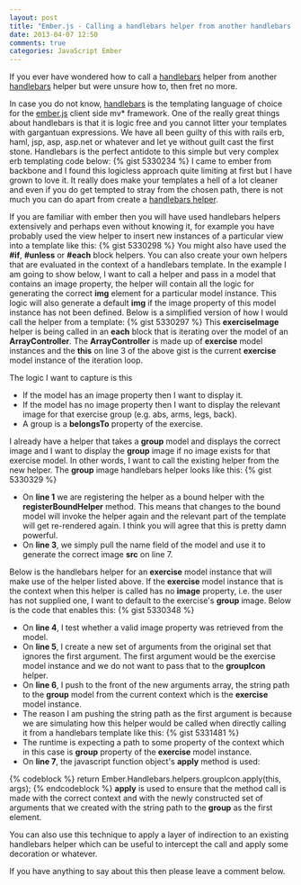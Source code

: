 ```yaml
---
layout: post
title: "Ember.js - Calling a handlebars helper from another handlebars helper"
date: 2013-04-07 12:50
comments: true
categories: JavaScript Ember
---
```

If you ever have wondered how to call a <a href="http://handlebarsjs.com/" target="_blank">handlebars</a> helper from another <a href="http://handlebarsjs.com/" target="_blank">handlebars</a> helper but were unsure how to, then fret no more.  

In case you do not know, <a href="http://handlebarsjs.com/" target="_blank">handlebars</a> is the templating language of choice for the <a href="http://emberjs.com/" target="_blank">ember.js</a> client side mv* framework.  One of the really great things about handlebars is that it is logic free and you cannot litter your templates with gargantuan expressions.  We have all been guilty of this with rails erb, haml, jsp, asp, asp.net or whatever and let ye without guilt cast the first stone.  Handlebars is the perfect antidote to this simple but very complex erb templating code below:
{% gist 5330234 %}
I came to ember from backbone and I found this logicless approach quite limiting at first but I have grown to love it.  It really does make your templates a hell of a lot cleaner and even if you do get tempted to stray from the chosen path, there is not much you can do apart from create a <a href="http://blog.teamtreehouse.com/handlebars-js-part-2-partials-and-helpers" target="_blank">handlebars helper</a>.

If you are familiar with ember then you will have used handlebars helpers extensively and perhaps even without knowing it, for example you have probably used the view helper to insert new instances of a particular view into a template like this:
{% gist 5330298 %}
You might also have used the **#if**, **#unless** or **#each** block helpers.  You can also create your own helpers that are evaluated in the context of a handlebars template.  In the example I am going to show below, I want to call a helper and pass in a model that contains an image property, the helper will contain all the logic for generating the correct **img** element for a particular model instance.  This logic will also generate a default **img** if the image property of this model instance has not been defined.  Below is a simplified version of how I would call the helper from a template:
{% gist 5330297 %}
This **exerciseImage** helper is being called in an **each** block that is iterating over the model of an **ArrayController**.  The **ArrayController** is made up of **exercise** model instances and the **this** on line 3 of the above gist is the current **exercise** model instance of the iteration loop.

The logic I want to capture is this

- If the model has an image property then I want to display it.
- If the model has no image property then I want to display the relevant image for that exercise group (e.g. abs, arms, legs, back). 
- A group is a **belongsTo** property of the exercise.

I already have a helper that takes a **group** model and displays the correct image and I want to display the **group** image if no image exists for that exercise model.  In other words, I want to call the existing helper from the new helper.  The **group** image handlebars helper looks like this:
{% gist 5330329 %}

- On **line 1** we are registering the helper as a bound helper with the **registerBoundHelper** method.  This means that changes to the bound model will invoke the helper again and the relevant part of the template will get re-rendered again.  I think you will agree that this is pretty damn powerful.
- On **line 3**, we simply pull the name field of the model and use it to generate the correct image **src** on line 7.

Below is the handlebars helper for an **exercise** model instance that will make use of the helper listed above.  If the **exercise** model instance that is the context when this helper is called has no **image** property, i.e. the user has not supplied one, I want to default to the exercise's **group** image.  Below is the code that enables this:
{% gist 5330348 %}

- On **line 4**, I test whether a valid image property was retrieved from the model.
- On **line 5**, I create a new set of arguments from the original set that ignores the first argument.  The first argument would be the exercise model instance and we do not want to pass that to the **groupIcon** helper.
- On **line 6**, I push to the front of the new arguments array, the string path to the **group** model from the current context which is the **exercise** model instance.
- The reason I am pushing the string path as the first argument is because we are simulating how this helper would be called when directly calling it from a handlebars template like this:
{% gist 5331481 %}
- The runtime is expecting a path to some property of the context which in this case is **group** property of the **exercise** model instance.
- On **line 7**, the javascript function object's **apply** method is used:

{% codeblock %}
return Ember.Handlebars.helpers.groupIcon.apply(this, args);
{% endcodeblock %}
**apply** is used to ensure that the method call is made with the correct context and with the newly constructed set of arguments that we created with the string path to the **group** as the first element.

You can also use this technique to apply a layer of indirection to an existing handlebars helper which can be useful to intercept the call and apply some decoration or whatever.

If you have anything to say about this then please leave a comment below.


 
